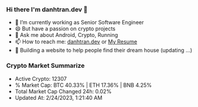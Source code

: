 ### Hi there I'm danhtran.dev 👋

- 🔭 I’m currently working as Senior Software Engineer
- 😄 But have a passion on crypto projects
- 💬 Ask me about Android, Crypto, Running 
- 📫 How to reach me: <a href="https://danhtran.dev" target="_blank">danhtran.dev</a> or <a href="Dan-Resume.pdf" target="_blank">My Resume</a>
- 🌱 Building a website to help people find their dream house (updating ...)

### Crypto Market Summarize
- Active Crypto: 12307
- % Market Cap: BTC 40.33% | ETH 17.36% | BNB 4.25%
- Total Market Cap Changed 24h: 0.02%
- Updated At: 2/24/2023, 1:21:40 AM
